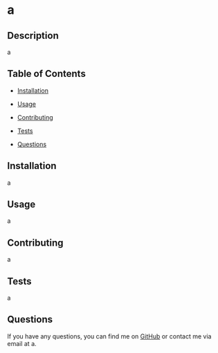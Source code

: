 # a



## Description
a

## Table of Contents
* [Installation](#installation)
* [Usage](#usage)

* [Contributing](#contributing)
* [Tests](#tests)
* [Questions](#questions)

## Installation
a

## Usage
a



## Contributing
a

## Tests
a

## Questions
If you have any questions, you can find me on [GitHub](https://github.com/a) or contact me via email at a.
